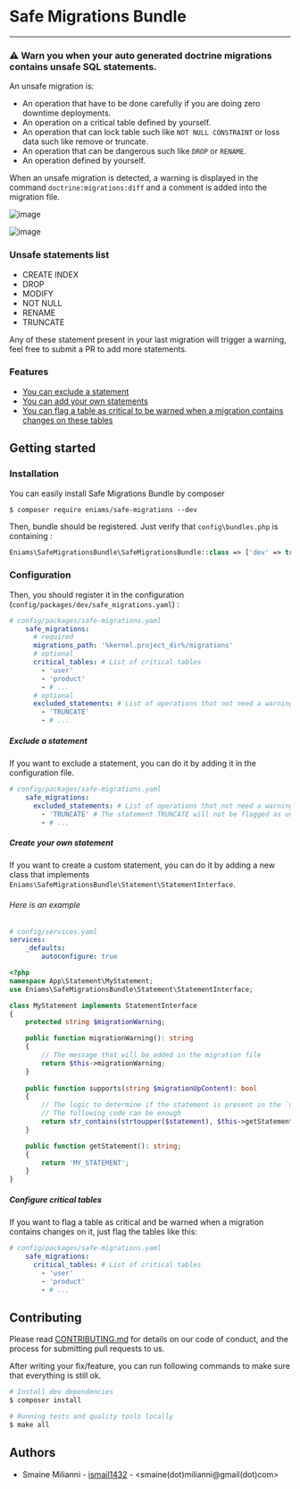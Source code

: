 # Safe Migrations Bundle

----------------

### ⚠️ Warn you when your **auto generated** doctrine migrations contains unsafe SQL statements.

An unsafe migration is:
- An operation that have to be done carefully if you are doing zero downtime deployments.
- An operation on a critical table defined by yourself.
- An operation that can lock table such like `NOT NULL CONSTRAINT` or loss data such like remove or truncate.
- An operation that can be dangerous such like `DROP` or `RENAME`.
- An operation defined by yourself.

When an unsafe migration is detected, a warning is displayed in the command `doctrine:migrations:diff` and a comment is added into the migration file.

![image](https://user-images.githubusercontent.com/13260307/237054338-1b1412e3-6f24-4e05-b929-15c30ab0a736.png)

![image](https://user-images.githubusercontent.com/13260307/237054375-44fe19b1-9915-4841-b366-9ac83d76e360.png)


### Unsafe statements list

- CREATE INDEX
- DROP
- MODIFY
- NOT NULL
- RENAME
- TRUNCATE

Any of these statement present in your last migration will trigger a warning, feel free to submit a PR to add more statements.

### Features

- [You can exclude a statement](#exclude-a-statement)
- [You can add your own statements](#create-your-own-statement)
- [You can flag a table as critical to be warned when a migration contains changes on these tables](#configure-critical-tables)

## Getting started
### Installation
You can easily install Safe Migrations Bundle by composer
```
$ composer require eniams/safe-migrations --dev
```
Then, bundle should be registered. Just verify that `config\bundles.php` is containing :
```php
Eniams\SafeMigrationsBundle\SafeMigrationsBundle::class => ['dev' => true],
```

### Configuration
Then, you should register it in the configuration (`config/packages/dev/safe_migrations.yaml`) :
```yaml
# config/packages/safe-migrations.yaml
    safe_migrations:
      # required
      migrations_path: '%kernel.project_dir%/migrations'
      # optional
      critical_tables: # List of critical tables
        - 'user'
        - 'product'
        - # ...
      # optional
      excluded_statements: # List of operations that not need a warning
        - 'TRUNCATE'
        - # ...
```

##### Exclude a statement
If you want to exclude a statement, you can do it by adding it in the configuration file.

```yaml
# config/packages/safe-migrations.yaml
    safe_migrations:
      excluded_statements: # List of operations that not need a warning
        - 'TRUNCATE' # The statement TRUNCATE will not be flagged as unsafe
        - # ...
```


##### Create your own statement
If you want to create a custom statement, you can do it by adding a new class that implements `Eniams\SafeMigrationsBundle\Statement\StatementInterface`.

###### Here is an example
```yaml
# config/services.yaml
services:
    _defaults:
        autoconfigure: true
``` 

```php
<?php
namespace App\Statement\MyStatement;
use Eniams\SafeMigrationsBundle\Statement\StatementInterface;

class MyStatement implements StatementInterface
{
    protected string $migrationWarning;

    public function migrationWarning(): string
    {
        // The message that will be added in the migration file
        return $this->migrationWarning;
    }
    
    public function supports(string $migrationUpContent): bool
    {
        // The logic to determine if the statement is present in the `up` method of migration file.
        // The following code can be enough
        return str_contains(strtoupper($statement), $this->getStatement());
    }

    public function getStatement(): string;
    {
        return 'MY_STATEMENT';
    }
}
```
##### Configure critical tables
If you want to flag a table as critical and be warned when a migration contains changes on it, just flag the tables like this:

```yaml
# config/packages/safe-migrations.yaml
    safe_migrations:
      critical_tables: # List of critical tables
        - 'user'
        - 'product'
        - # ...
```

## Contributing
Please read [CONTRIBUTING.md](CONTRIBUTING.md) for details on our code of conduct, and the process for submitting pull requests to us.

After writing your fix/feature, you can run following commands to make sure that everything is still ok.

```bash
# Install dev dependencies
$ composer install

# Running tests and quality tools locally
$ make all
```

## Authors
- Smaine Milianni - [ismail1432](https://github.com/ismail1432) - <smaine(dot)milianni@gmail(dot)com>

